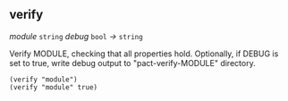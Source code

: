 ## verify

_module_&nbsp;`string` _debug_&nbsp;`bool` _&rarr;_&nbsp;`string`

Verify MODULE, checking that all properties hold. Optionally, if DEBUG is set to true, write debug output to "pact-verify-MODULE" directory.

```pact
(verify "module")
(verify "module" true)
```
